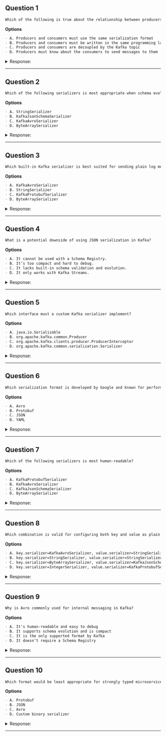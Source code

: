 ## Question 1

```markdown
Which of the following is true about the relationship between producers and consumers in Kafka?
```

**Options**

```markdown
- A. Producers and consumers must use the same serialization format
- B. Producers and consumers must be written in the same programming language
- C. Producers and consumers are decoupled by the Kafka topic
- D. Producers must know about the consumers to send messages to them
```

<details><summary>Response:</summary>

**Answer:** C

**Explanation:**

```markdown
Kafka decouples producers and consumers via topics.

- A. False – Kafka supports many serialization formats.
- B. False – Kafka is language-agnostic.
- C. True – Producers and consumers operate independently through topics.
- D. False – Producers don’t know or care about consumers.
```

</details>

---

## Question 2

```markdown
Which of the following serializers is most appropriate when schema evolution and compact binary format are both important?
```

**Options**

```markdown
- A. StringSerializer
- B. KafkaJsonSchemaSerializer
- C. KafkaAvroSerializer
- D. ByteArraySerializer
```

<details><summary>Response:</summary>

**Answer:** C

**Explanation:**

```markdown
- A. StringSerializer: No schema support, not suitable for evolution.
- B. KafkaJsonSchemaSerializer: Human-readable but weaker schema enforcement.
- C. KafkaAvroSerializer: Supports schema evolution and compact binary format.
- D. ByteArraySerializer: No schema support at all.
```

</details>

---

## Question 3

```markdown
Which built-in Kafka serializer is best suited for sending plain log messages or readable text?
```

**Options**

```markdown
- A. KafkaAvroSerializer
- B. StringSerializer
- C. KafkaProtobufSerializer
- D. ByteArraySerializer
```

<details><summary>Response:</summary>

**Answer:** B

**Explanation:**

```markdown
- A. Avro: Not human-readable, requires schema.
- B. StringSerializer: Perfect for simple text or logs.
- C. Protobuf: Compact, not readable.
- D. ByteArraySerializer: Low-level, not readable.
```

</details>

---

## Question 4

```markdown
What is a potential downside of using JSON serialization in Kafka?
```

**Options**

```markdown
- A. It cannot be used with a Schema Registry.
- B. It’s too compact and hard to debug.
- C. It lacks built-in schema validation and evolution.
- D. It only works with Kafka Streams.
```

<details><summary>Response:</summary>

**Answer:** C

**Explanation:**

```markdown
- A. Incorrect – JSON can be used with Schema Registry (optional).
- B. Incorrect – JSON is actually human-readable.
- C. Correct – JSON lacks strict schema enforcement unless wrapped with Schema Registry logic.
- D. Incorrect – JSON is not tied to Kafka Streams only.
```

</details>

---

## Question 5

```markdown
Which interface must a custom Kafka serializer implement?
```

**Options**

```markdown
- A. java.io.Serializable
- B. org.apache.kafka.common.Producer
- C. org.apache.kafka.clients.producer.ProducerInterceptor
- D. org.apache.kafka.common.serialization.Serializer
```

<details><summary>Response:</summary>

**Answer:** D

**Explanation:**

```markdown
- A. Serializable is unrelated to Kafka.
- B. Producer is the producer class, not for serializers.
- C. ProducerInterceptor is for intercepting, not serialization.
- D. Serializer is the required interface for custom serializers.
```

</details>

---

## Question 6

```markdown
Which serialization format is developed by Google and known for performance and schema strictness?
```

**Options**

```markdown
- A. Avro
- B. Protobuf
- C. JSON
- D. YAML
```

<details><summary>Response:</summary>

**Answer:** B

**Explanation:**

```markdown
- A. Avro is by Apache, not Google.
- B. Protobuf is Google’s format, compact and fast.
- C. JSON is human-readable, not as fast or strict.
- D. YAML is not commonly used with Kafka producers.
```

</details>

---

## Question 7

```markdown
Which of the following serializers is most human-readable?
```

**Options**

```markdown
- A. KafkaProtobufSerializer
- B. KafkaAvroSerializer
- C. KafkaJsonSchemaSerializer
- D. ByteArraySerializer
```

<details><summary>Response:</summary>

**Answer:** C

**Explanation:**

```markdown
- A. Protobuf is binary and not readable.
- B. Avro is compact but not human-friendly.
- C. JSON is readable and widely used.
- D. ByteArray is raw binary.
```

</details>

---

## Question 8

```markdown
Which combination is valid for configuring both key and value as plain text?
```

**Options**

```markdown
- A. key.serializer=KafkaAvroSerializer, value.serializer=StringSerializer
- B. key.serializer=StringSerializer, value.serializer=StringSerializer
- C. key.serializer=ByteArraySerializer, value.serializer=KafkaJsonSchemaSerializer
- D. key.serializer=IntegerSerializer, value.serializer=KafkaProtobufSerializer
```

<details><summary>Response:</summary>

**Answer:** B

**Explanation:**

```markdown
- A. Mixing Avro and String may cause confusion.
- B. Correct – both key and value are plain text.
- C. ByteArray and JSON are valid, but not plain text.
- D. Integer and Protobuf are both binary formats.
```

</details>

---

## Question 9

```markdown
Why is Avro commonly used for internal messaging in Kafka?
```

**Options**

```markdown
- A. It's human-readable and easy to debug
- B. It supports schema evolution and is compact
- C. It is the only supported format by Kafka
- D. It doesn’t require a Schema Registry
```

<details><summary>Response:</summary>

**Answer:** B

**Explanation:**

```markdown
- A. Avro is not human-readable.
- B. Correct – schema evolution + compact size = great for internal systems.
- C. Kafka supports many formats.
- D. Avro typically does use Schema Registry.
```

</details>

---

## Question 10

```markdown
Which format would be least appropriate for strongly typed microservices communicating in a high-performance environment?
```

**Options**

```markdown
- A. Protobuf
- B. JSON
- C. Avro
- D. Custom binary serializer
```

<details><summary>Response:</summary>

**Answer:** B

**Explanation:**

```markdown
- A. Protobuf is ideal in this case.
- B. JSON is less performant and loosely typed.
- C. Avro is compact and supports typing.
- D. Custom binary serializer can be highly optimized.
```

</details>

---
